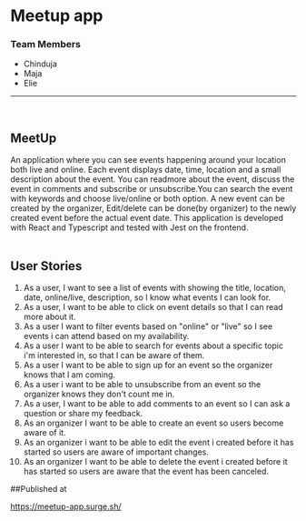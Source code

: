 # Meetup app

### Team Members

- Chinduja
- Maja
- Elie

<hr>
<br>
<h2>MeetUp</h2>
An application where you can see events happening around your location both live and online. Each event displays date, time, location and a small description about the event. You can readmore about the event, discuss the event in comments and subscribe or unsubscribe.You can search the event with keywords and choose live/online or both option. A new event can be created by the organizer, Edit/delete can be done(by organizer) to the newly created event before the actual event date.
This application is developed with React and Typescript and tested with Jest on the frontend.
<br>
<br>

## User Stories

1. As a user, I want to see a list of events with showing the title, location, date, online/live, description, so I know what events I can look for.
2. As a user, I want to be able to click on event details so that I can read more about it.
3. As a user I want to filter events based on "online" or "live" so I see events i can attend based on my availability.
4. As a user I want to be able to search for events about a specific topic i'm interested in, so that I can be aware of them.
5. As a user I want to be able to sign up for an event so the organizer knows that I am coming.
6. As a user i want to be able to unsubscribe from an event so the organizer knows they don't count me in.
7. As a user, I want to be able to add comments to an event so I can ask a question or share my feedback.
8. As an organizer I want to be able to create an event so users become aware of it.
9. As an organizer i want to be able to edit the event i created before it has started so users are aware of important changes.
10. As an organizer I want to be able to delete the event i created before it has started so users are aware that the event has been canceled.


##Published at

https://meetup-app.surge.sh/